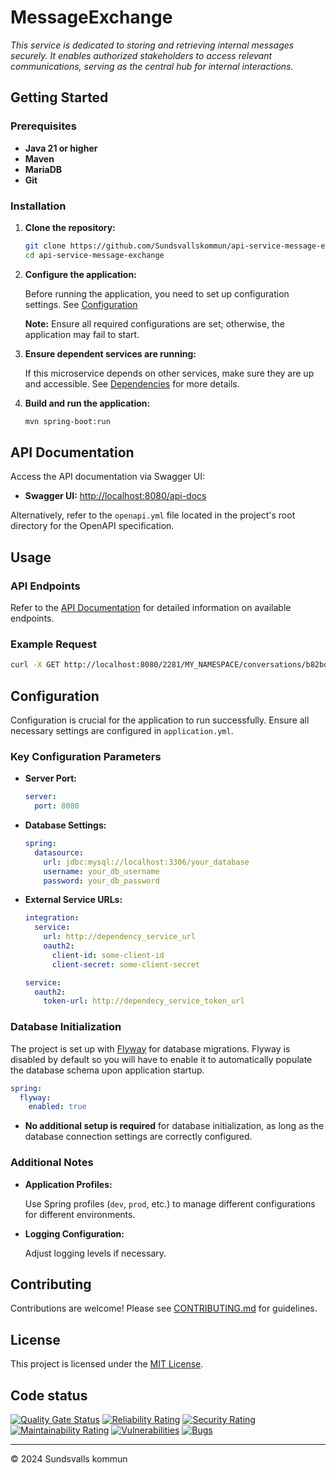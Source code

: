 # MessageExchange

_This service is dedicated to storing and retrieving internal messages securely. It enables authorized stakeholders to
access relevant communications, serving as the central hub for internal interactions._

## Getting Started

### Prerequisites

- **Java 21 or higher**
- **Maven**
- **MariaDB**
- **Git**

### Installation

1. **Clone the repository:**

   ```bash
   git clone https://github.com/Sundsvallskommun/api-service-message-exchange.git
   cd api-service-message-exchange
   ```
2. **Configure the application:**

   Before running the application, you need to set up configuration settings.
   See [Configuration](#Configuration)

   **Note:** Ensure all required configurations are set; otherwise, the application may fail to start.

3. **Ensure dependent services are running:**

   If this microservice depends on other services, make sure they are up and accessible.
   See [Dependencies](#dependencies) for more details.

4. **Build and run the application:**

   ```bash
   mvn spring-boot:run
   ```

## API Documentation

Access the API documentation via Swagger UI:

- **Swagger UI:** [http://localhost:8080/api-docs](http://localhost:8080/api-docs)

Alternatively, refer to the `openapi.yml` file located in the project's root directory for the OpenAPI specification.

## Usage

### API Endpoints

Refer to the [API Documentation](#api-documentation) for detailed information on available endpoints.

### Example Request

```bash
curl -X GET http://localhost:8080/2281/MY_NAMESPACE/conversations/b82bd8ac-1507-4d9a-958d-369261eecc15
```

## Configuration

Configuration is crucial for the application to run successfully. Ensure all necessary settings are configured in
`application.yml`.

### Key Configuration Parameters

- **Server Port:**

  ```yaml
  server:
    port: 8080
  ```
- **Database Settings:**

  ```yaml
  spring:
    datasource:
      url: jdbc:mysql://localhost:3306/your_database
      username: your_db_username
      password: your_db_password
  ```
- **External Service URLs:**

  ```yaml
  integration:
    service:
      url: http://dependency_service_url
      oauth2:
        client-id: some-client-id
        client-secret: some-client-secret

  service:
    oauth2:
      token-url: http://dependecy_service_token_url
  ```

### Database Initialization

The project is set up with [Flyway](https://github.com/flyway/flyway) for database migrations. Flyway is disabled by
default so you will have to enable it to automatically populate the database schema upon application startup.

```yaml
spring:
  flyway:
    enabled: true
```

- **No additional setup is required** for database initialization, as long as the database connection settings are
  correctly configured.

### Additional Notes

- **Application Profiles:**

  Use Spring profiles (`dev`, `prod`, etc.) to manage different configurations for different environments.

- **Logging Configuration:**

  Adjust logging levels if necessary.

## Contributing

Contributions are welcome! Please
see [CONTRIBUTING.md](https://github.com/Sundsvallskommun/.github/blob/main/.github/CONTRIBUTING.md) for guidelines.

## License

This project is licensed under the [MIT License](LICENSE).

## Code status

[![Quality Gate Status](https://sonarcloud.io/api/project_badges/measure?project=Sundsvallskommun_api-service-message-exchange&metric=alert_status)](https://sonarcloud.io/summary/overall?id=Sundsvallskommun_api-service-message-exchange)
[![Reliability Rating](https://sonarcloud.io/api/project_badges/measure?project=Sundsvallskommun_api-service-message-exchange&metric=reliability_rating)](https://sonarcloud.io/summary/overall?id=Sundsvallskommun_api-service-message-exchange)
[![Security Rating](https://sonarcloud.io/api/project_badges/measure?project=Sundsvallskommun_api-service-message-exchange&metric=security_rating)](https://sonarcloud.io/summary/overall?id=Sundsvallskommun_api-service-message-exchange)
[![Maintainability Rating](https://sonarcloud.io/api/project_badges/measure?project=Sundsvallskommun_api-service-message-exchange&metric=sqale_rating)](https://sonarcloud.io/summary/overall?id=Sundsvallskommun_api-service-message-exchange)
[![Vulnerabilities](https://sonarcloud.io/api/project_badges/measure?project=Sundsvallskommun_api-service-message-exchange&metric=vulnerabilities)](https://sonarcloud.io/summary/overall?id=Sundsvallskommun_api-service-message-exchange)
[![Bugs](https://sonarcloud.io/api/project_badges/measure?project=Sundsvallskommun_api-service-message-exchange&metric=bugs)](https://sonarcloud.io/summary/overall?id=Sundsvallskommun_api-service-message-exchange)

---

© 2024 Sundsvalls kommun
